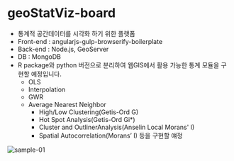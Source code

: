 # geoStatViz-board

- 통계적 공간데이터를 시각화 하기 위한 플랫폼
- Front-end : angularjs-gulp-browserify-boilerplate
- Back-end : Node.js, GeoServer
- DB : MongoDB
- R package와 python 버전으로 분리하여 웹GIS에서 활용 가능한 통계 모듈을 구현할 예정입니다.
  * OLS
  * Interpolation
  * GWR 
  * Average Nearest Neighbor
    * High/Low Clustering(Getis-Ord G) 
    * Hot Spot Analysis(Getis-Ord Gi*)
    * Cluster and OutlinerAnalysis(Anselin Local Morans' I)
    * Spatial Autocorrelation(Morans’ I) 등을 구현할 얘정


![sample-01](./images/sample/sample-01.png)